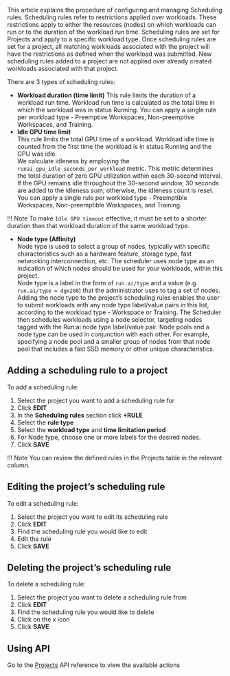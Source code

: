 This article explains the procedure of configuring and managing Scheduling rules. Scheduling rules refer to restrictions applied over workloads. These restrictions apply to either the resources (nodes) on which workloads can run or to the duration of the workload run time. Scheduling rules are set for Projects and apply to a specific workload type. Once scheduling rules are set for a project, all matching workloads associated with the project will have the restrictions as defined when the workload was submitted. New scheduling rules added to a project are not applied over already created workloads associated with that project.

There are 3 types of scheduling rules:

* __Workload duration (time limit)__ 
   This rule limits the duration of a workload run time. Workload run time is calculated as the total time in which the workload was in status Running. You can apply a single rule per workload type - Preemptive Workspaces, Non-preemptive Workspaces, and Training.  
* __Idle GPU time limit__  
   This rule limits the total GPU time of a workload. Workload idle time is counted from the first time the workload is in status Running and the GPU was idle.  
  We calculate idleness by employing the `runai_gpu_idle_seconds_per_workload` metric. This metric determines the total duration of zero GPU utilization within each 30-second interval. If the GPU remains idle throughout the 30-second window, 30 seconds are added to the idleness sum; otherwise, the idleness count is reset.  
  You can apply a single rule per workload type - Preemptible Workspaces, Non-preemptible Workspaces, and Training.  
  
!!! Note 
    To make `Idle GPU timeout` effective, it must be set to a shorter duration than that workload duration of the same workload type. 

* __Node type (Affinity)__  
  Node type is used to select a group of nodes, typically with specific characteristics such as a hardware feature, storage type, fast networking interconnection, etc. The scheduler uses node type as an indication of which nodes should be used for your workloads, within this project.  
   Node type is a label in the form of `run.ai/type` and a value (e.g. `run.ai/type = dgx200`) that the administrator uses to tag a set of nodes. Adding the node type to the project’s scheduling rules enables the user to submit workloads with any node type label/value pairs in this list, according to the workload type - Workspace or Training. The Scheduler then schedules workloads using a node selector, targeting nodes tagged with the Run:ai node type label/value pair. Node pools and a node type can be used in conjunction with each other. For example, specifying a node pool and a smaller group of nodes from that node pool that includes a fast SSD memory or other unique characteristics.


## Adding a scheduling rule to a project

To add a scheduling rule:

1. Select the project you want to add a scheduling rule for  
2. Click **EDIT**  
3. In the **Scheduling rules** section click **\+RULE**  
4. Select the **rule type**  
5. Select the **workload type** and **time limitation period**  
6. For Node type, choose one or more labels for the desired nodes.  
7. Click **SAVE**

!!! Note
    You can review the defined rules in the Projects table in the relevant column.

## Editing the project’s scheduling rule

To edit a scheduling rule:

1. Select the project you want to edit its scheduling rule  
2. Click **EDIT**  
3. Find the scheduling rule you would like to edit  
4. Edit the rule  
5. Click **SAVE**

## Deleting the project’s scheduling rule

To delete a scheduling rule:

1. Select the project you want to delete a scheduling rule from  
2. Click **EDIT**  
3. Find the scheduling rule you would like to delete  
4. Click on the x icon  
5. Click **SAVE**

## Using API

Go to the [Projects](https://app.run.ai/api/docs#tag/Projects/operation/create_project) API reference to view the available actions

